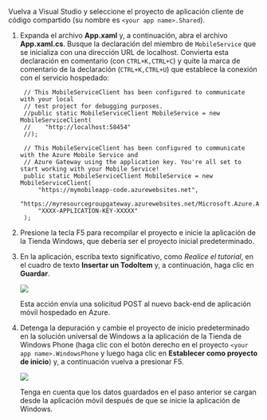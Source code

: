 
Vuelva a Visual Studio y seleccione el proyecto de aplicación cliente de código compartido (su nombre es `<your app name>.Shared`).

1. Expanda el archivo **App.xaml** y, a continuación, abra el archivo **App.xaml.cs**. Busque la declaración del miembro de `MobileService` que se inicializa con una dirección URL de localhost. Convierta esta declaración en comentario (con `CTRL+K,CTRL+C`) y quite la marca de comentario de la declaración (`CTRL+K,CTRL+U`) que establece la conexión con el servicio hospedado:

        // This MobileServiceClient has been configured to communicate with your local
        // test project for debugging purposes.
        //public static MobileServiceClient MobileService = new MobileServiceClient(
        //    "http://localhost:58454"
        //);

        // This MobileServiceClient has been configured to communicate with the Azure Mobile Service and
        // Azure Gateway using the application key. You're all set to start working with your Mobile Service!
        public static MobileServiceClient MobileService = new MobileServiceClient(
            "https://mymobileapp-code.azurewebsites.net",
            "https://myresourcegroupgateway.azurewebsites.net/Microsoft.Azure.AppService.ApiApps.Gateway",
            "XXXX-APPLICATION-KEY-XXXXX"
        );

2. Presione la tecla F5 para recompilar el proyecto e inicie la aplicación de la Tienda Windows, que debería ser el proyecto inicial predeterminado.

2. En la aplicación, escriba texto significativo, como *Realice el tutorial*, en el cuadro de texto **Insertar un TodoItem** y, a continuación, haga clic en **Guardar**.

	![](./media/app-service-mobile-windows-universal-test-app-preview/mobile-quickstart-startup.png)

	Esta acción envía una solicitud POST al nuevo back-end de aplicación móvil hospedado en Azure.

3. Detenga la depuración y cambie el proyecto de inicio predeterminado en la solución universal de Windows a la aplicación de la Tienda de Windows Phone (haga clic con el botón derecho en el proyecto `<your app name>.WindowsPhone` y luego haga clic en **Establecer como proyecto de inicio**) y, a continuación vuelva a presionar F5.

	![](./media/app-service-mobile-windows-universal-test-app-preview/mobile-quickstart-completed-wp8.png)

	Tenga en cuenta que los datos guardados en el paso anterior se cargan desde la aplicación móvil después de que se inicie la aplicación de Windows.

<!---HONumber=August15_HO6-->